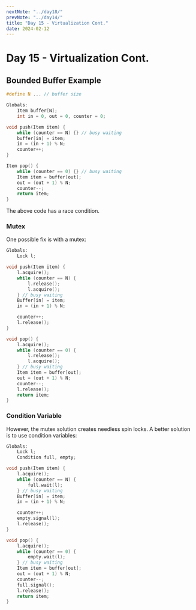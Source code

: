 ```yaml
---
nextNote: "../day18/"
prevNote: "../day14/"
title: "Day 15 - Virtualization Cont."
date: 2024-02-12
---
```


# Day 15 - Virtualization Cont.

## Bounded Buffer Example

```c
#define N ... // buffer size

Globals:
    Item buffer[N];
    int in = 0, out = 0, counter = 0;

void push(Item item) {
    while (counter == N) {} // busy waiting
    buffer[in] = item;
    in = (in + 1) % N;
    counter++;
}

Item pop() {
    while (counter == 0) {} // busy waiting
    Item item = buffer[out];
    out = (out + 1) % N;
    counter--;
    return item;
}

```

The above code has a race condition.

### Mutex

One possible fix is with a mutex:

```c
Globals:
    Lock l;

void push(Item item) {
    l.acquire();
    while (counter == N) {
        l.release();
        l.acquire();
    } // busy waiting
    Buffer[in] = item;
    in = (in + 1) % N;

    counter++;
    l.release();
}

void pop() {
    l.acquire();
    while (counter == 0) {
        l.release();
        l.acquire();
    } // busy waiting
    Item item = buffer[out];
    out = (out + 1) % N;
    counter--;
    l.release();
    return item;
}

```

### Condition Variable

However, the mutex solution creates needless spin locks. A better solution is to use condition variables:

```c
Globals:
    Lock l;
    Condition full, empty;

void push(Item item) {
    l.acquire();
    while (counter == N) {
        full.wait(l);
    } // busy waiting
    Buffer[in] = item;
    in = (in + 1) % N;

    counter++;
    empty.signal(l);
    l.release();
}

void pop() {
    l.acquire();
    while (counter == 0) {
        empty.wait(l);
    } // busy waiting
    Item item = buffer[out];
    out = (out + 1) % N;
    counter--;
    full.signal();
    l.release();
    return item;
}
```
